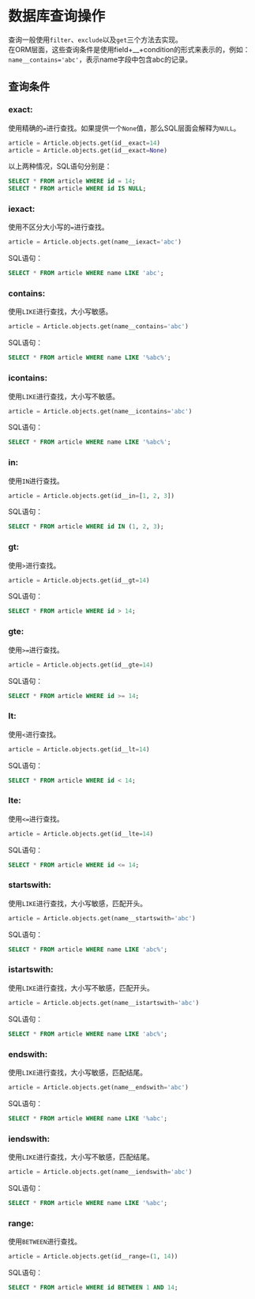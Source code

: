# 数据库查询操作
查询一般使用`filter`、`exclude`以及`get`三个方法去实现。<br/>
在ORM层面，这些查询条件是使用field+__+condition的形式来表示的，例如：`name__contains='abc'`，表示name字段中包含abc的记录。<br/>

## 查询条件
### exact:
使用精确的`=`进行查找。如果提供一个`None`值，那么SQL层面会解释为`NULL`。
```python
article = Article.objects.get(id__exact=14)
article = Article.objects.get(id__exact=None)
```
以上两种情况，SQL语句分别是：
```sql
SELECT * FROM article WHERE id = 14;
SELECT * FROM article WHERE id IS NULL;
```

### iexact:
使用不区分大小写的`=`进行查找。
```python
article = Article.objects.get(name__iexact='abc')
```
SQL语句：
```sql
SELECT * FROM article WHERE name LIKE 'abc';
```

### contains:
使用`LIKE`进行查找，大小写敏感。
```python
article = Article.objects.get(name__contains='abc')
```
SQL语句：
```sql
SELECT * FROM article WHERE name LIKE '%abc%';
```

### icontains:
使用`LIKE`进行查找，大小写不敏感。
```python
article = Article.objects.get(name__icontains='abc')
```
SQL语句：
```sql
SELECT * FROM article WHERE name LIKE '%abc%';
```

### in:
使用`IN`进行查找。
```python
article = Article.objects.get(id__in=[1, 2, 3])
```
SQL语句：
```sql
SELECT * FROM article WHERE id IN (1, 2, 3);
```

### gt:
使用`>`进行查找。
```python
article = Article.objects.get(id__gt=14)
```
SQL语句：
```sql
SELECT * FROM article WHERE id > 14;
```

### gte:
使用`>=`进行查找。
```python
article = Article.objects.get(id__gte=14)
```
SQL语句：
```sql
SELECT * FROM article WHERE id >= 14;
```

### lt:
使用`<`进行查找。
```python
article = Article.objects.get(id__lt=14)
```
SQL语句：
```sql
SELECT * FROM article WHERE id < 14;
```

### lte:
使用`<=`进行查找。
```python
article = Article.objects.get(id__lte=14)
```
SQL语句：
```sql
SELECT * FROM article WHERE id <= 14;
```

### startswith:
使用`LIKE`进行查找，大小写敏感，匹配开头。
```python
article = Article.objects.get(name__startswith='abc')
```
SQL语句：
```sql
SELECT * FROM article WHERE name LIKE 'abc%';
```

### istartswith:
使用`LIKE`进行查找，大小写不敏感，匹配开头。
```python
article = Article.objects.get(name__istartswith='abc')
```
SQL语句：
```sql
SELECT * FROM article WHERE name LIKE 'abc%';
```

### endswith:
使用`LIKE`进行查找，大小写敏感，匹配结尾。
```python
article = Article.objects.get(name__endswith='abc')
```
SQL语句：
```sql
SELECT * FROM article WHERE name LIKE '%abc';
```

### iendswith:
使用`LIKE`进行查找，大小写不敏感，匹配结尾。
```python
article = Article.objects.get(name__iendswith='abc')
```
SQL语句：
```sql
SELECT * FROM article WHERE name LIKE '%abc';
```

### range:
使用`BETWEEN`进行查找。
```python
article = Article.objects.get(id__range=(1, 14))
```
SQL语句：
```sql
SELECT * FROM article WHERE id BETWEEN 1 AND 14;
```

